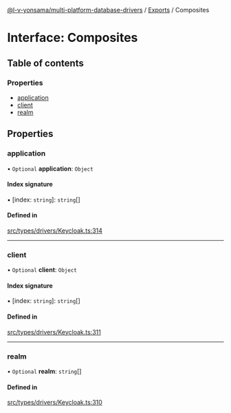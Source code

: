 [@l-v-yonsama/multi-platform-database-drivers](../README.md) / [Exports](../modules.md) / Composites

# Interface: Composites

## Table of contents

### Properties

- [application](Composites.md#application)
- [client](Composites.md#client)
- [realm](Composites.md#realm)

## Properties

### application

• `Optional` **application**: `Object`

#### Index signature

▪ [index: `string`]: `string`[]

#### Defined in

[src/types/drivers/Keycloak.ts:314](https://github.com/l-v-yonsama/db-drivers/blob/b0e09fd/src/types/drivers/Keycloak.ts#L314)

___

### client

• `Optional` **client**: `Object`

#### Index signature

▪ [index: `string`]: `string`[]

#### Defined in

[src/types/drivers/Keycloak.ts:311](https://github.com/l-v-yonsama/db-drivers/blob/b0e09fd/src/types/drivers/Keycloak.ts#L311)

___

### realm

• `Optional` **realm**: `string`[]

#### Defined in

[src/types/drivers/Keycloak.ts:310](https://github.com/l-v-yonsama/db-drivers/blob/b0e09fd/src/types/drivers/Keycloak.ts#L310)
